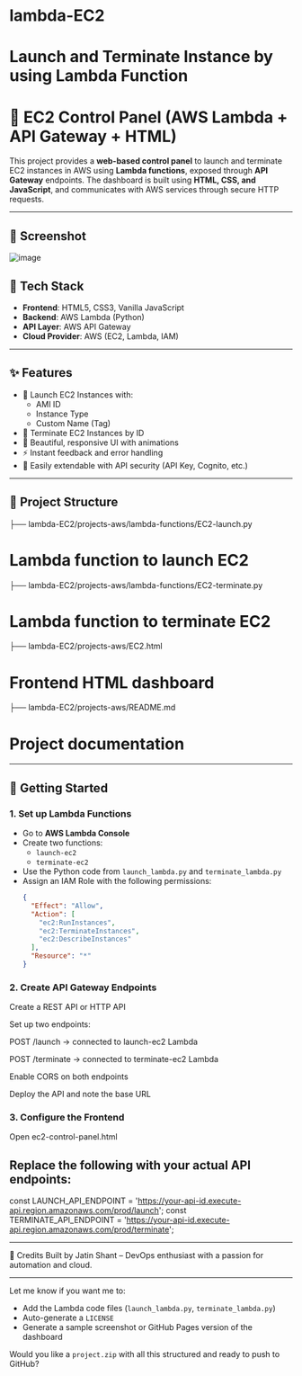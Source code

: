 # lambda-EC2
# Launch and Terminate Instance by using Lambda Function
# 🚀 EC2 Control Panel (AWS Lambda + API Gateway + HTML)

This project provides a **web-based control panel** to launch and terminate EC2 instances in AWS using **Lambda functions**, exposed through **API Gateway** endpoints. The dashboard is built using **HTML, CSS, and JavaScript**, and communicates with AWS services through secure HTTP requests.

---

## 📸 Screenshot

![image](https://github.com/user-attachments/assets/da31da01-966b-4360-b81e-cfebd435c81b)


## 🧰 Tech Stack

- **Frontend**: HTML5, CSS3, Vanilla JavaScript
- **Backend**: AWS Lambda (Python)
- **API Layer**: AWS API Gateway
- **Cloud Provider**: AWS (EC2, Lambda, IAM)

---

## ✨ Features

- 🚀 Launch EC2 Instances with:
  - AMI ID
  - Instance Type
  - Custom Name (Tag)
- 🛑 Terminate EC2 Instances by ID
- 🎨 Beautiful, responsive UI with animations
- ⚡ Instant feedback and error handling
- 🔐 Easily extendable with API security (API Key, Cognito, etc.)

---

## 📁 Project Structure
├── lambda-EC2/projects-aws/lambda-functions/EC2-launch.py  
# Lambda function to launch EC2

├── lambda-EC2/projects-aws/lambda-functions/EC2-terminate.py  
# Lambda function to terminate EC2

├── lambda-EC2/projects-aws/EC2.html  
# Frontend HTML dashboard

├── lambda-EC2/projects-aws/README.md  
# Project documentation

---

## 🚀 Getting Started

### 1. Set up Lambda Functions

- Go to **AWS Lambda Console**
- Create two functions:
  - `launch-ec2`
  - `terminate-ec2`
- Use the Python code from `launch_lambda.py` and `terminate_lambda.py`
- Assign an IAM Role with the following permissions:
  ```json
  {
    "Effect": "Allow",
    "Action": [
      "ec2:RunInstances",
      "ec2:TerminateInstances",
      "ec2:DescribeInstances"
    ],
    "Resource": "*"
  }
  
### 2. Create API Gateway Endpoints
Create a REST API or HTTP API

Set up two endpoints:

POST /launch → connected to launch-ec2 Lambda

POST /terminate → connected to terminate-ec2 Lambda

Enable CORS on both endpoints

Deploy the API and note the base URL

### 3. Configure the Frontend
Open ec2-control-panel.html

Replace the following with your actual API endpoints:
---
const LAUNCH_API_ENDPOINT = 'https://your-api-id.execute-api.region.amazonaws.com/prod/launch';
const TERMINATE_API_ENDPOINT = 'https://your-api-id.execute-api.region.amazonaws.com/prod/terminate';

---
🙌 Credits
Built by Jatin Shant – DevOps enthusiast with a passion for automation and cloud.

---

Let me know if you want me to:
- Add the Lambda code files (`launch_lambda.py`, `terminate_lambda.py`)
- Auto-generate a `LICENSE`
- Generate a sample screenshot or GitHub Pages version of the dashboard

Would you like a `project.zip` with all this structured and ready to push to GitHub?


